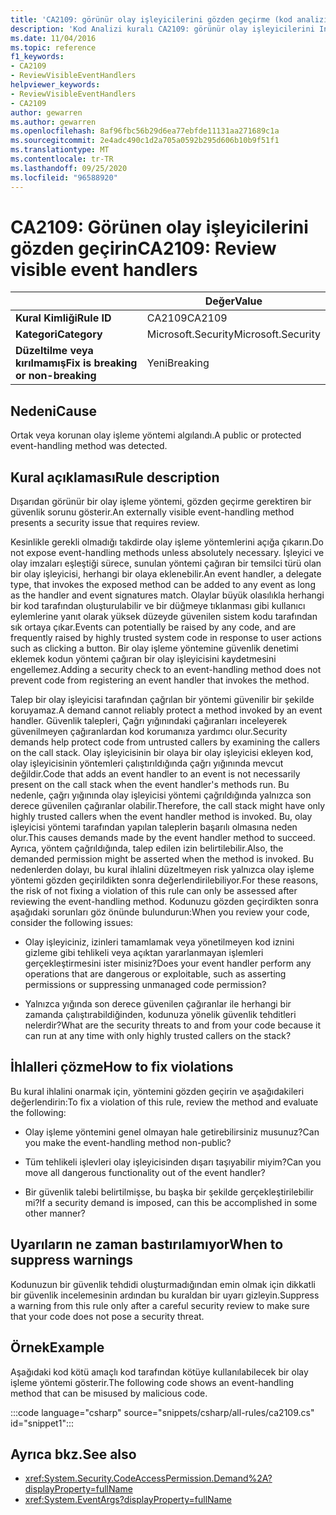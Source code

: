 ```yaml
---
title: 'CA2109: görünür olay işleyicilerini gözden geçirme (kod analizi)'
description: 'Kod Analizi kuralı CA2109: görünür olay işleyicilerini Inceleme hakkında bilgi edinin'
ms.date: 11/04/2016
ms.topic: reference
f1_keywords:
- CA2109
- ReviewVisibleEventHandlers
helpviewer_keywords:
- ReviewVisibleEventHandlers
- CA2109
author: gewarren
ms.author: gewarren
ms.openlocfilehash: 8af96fbc56b29d6ea77ebfde11131aa271689c1a
ms.sourcegitcommit: 2e4adc490c1d2a705a0592b295d606b10b9f51f1
ms.translationtype: MT
ms.contentlocale: tr-TR
ms.lasthandoff: 09/25/2020
ms.locfileid: "96588920"
---
```

# <a name="ca2109-review-visible-event-handlers"></a><span data-ttu-id="3c2d1-103">CA2109: Görünen olay işleyicilerini gözden geçirin</span><span class="sxs-lookup"><span data-stu-id="3c2d1-103">CA2109: Review visible event handlers</span></span>

| | <span data-ttu-id="3c2d1-104">Değer</span><span class="sxs-lookup"><span data-stu-id="3c2d1-104">Value</span></span> |
|-|-|
| <span data-ttu-id="3c2d1-105">**Kural Kimliği**</span><span class="sxs-lookup"><span data-stu-id="3c2d1-105">**Rule ID**</span></span> |<span data-ttu-id="3c2d1-106">CA2109</span><span class="sxs-lookup"><span data-stu-id="3c2d1-106">CA2109</span></span>|
| <span data-ttu-id="3c2d1-107">**Kategori**</span><span class="sxs-lookup"><span data-stu-id="3c2d1-107">**Category**</span></span> |<span data-ttu-id="3c2d1-108">Microsoft.Security</span><span class="sxs-lookup"><span data-stu-id="3c2d1-108">Microsoft.Security</span></span>|
| <span data-ttu-id="3c2d1-109">**Düzeltilme veya kırılmamış**</span><span class="sxs-lookup"><span data-stu-id="3c2d1-109">**Fix is breaking or non-breaking**</span></span> |<span data-ttu-id="3c2d1-110">Yeni</span><span class="sxs-lookup"><span data-stu-id="3c2d1-110">Breaking</span></span>|

## <a name="cause"></a><span data-ttu-id="3c2d1-111">Nedeni</span><span class="sxs-lookup"><span data-stu-id="3c2d1-111">Cause</span></span>

<span data-ttu-id="3c2d1-112">Ortak veya korunan olay işleme yöntemi algılandı.</span><span class="sxs-lookup"><span data-stu-id="3c2d1-112">A public or protected event-handling method was detected.</span></span>

## <a name="rule-description"></a><span data-ttu-id="3c2d1-113">Kural açıklaması</span><span class="sxs-lookup"><span data-stu-id="3c2d1-113">Rule description</span></span>

<span data-ttu-id="3c2d1-114">Dışarıdan görünür bir olay işleme yöntemi, gözden geçirme gerektiren bir güvenlik sorunu gösterir.</span><span class="sxs-lookup"><span data-stu-id="3c2d1-114">An externally visible event-handling method presents a security issue that requires review.</span></span>

<span data-ttu-id="3c2d1-115">Kesinlikle gerekli olmadığı takdirde olay işleme yöntemlerini açığa çıkarın.</span><span class="sxs-lookup"><span data-stu-id="3c2d1-115">Do not expose event-handling methods unless absolutely necessary.</span></span> <span data-ttu-id="3c2d1-116">İşleyici ve olay imzaları eşleştiği sürece, sunulan yöntemi çağıran bir temsilci türü olan bir olay işleyicisi, herhangi bir olaya eklenebilir.</span><span class="sxs-lookup"><span data-stu-id="3c2d1-116">An event handler, a delegate type, that invokes the exposed method can be added to any event as long as the handler and event signatures match.</span></span> <span data-ttu-id="3c2d1-117">Olaylar büyük olasılıkla herhangi bir kod tarafından oluşturulabilir ve bir düğmeye tıklanması gibi kullanıcı eylemlerine yanıt olarak yüksek düzeyde güvenilen sistem kodu tarafından sık ortaya çıkar.</span><span class="sxs-lookup"><span data-stu-id="3c2d1-117">Events can potentially be raised by any code, and are frequently raised by highly trusted system code in response to user actions such as clicking a button.</span></span> <span data-ttu-id="3c2d1-118">Bir olay işleme yöntemine güvenlik denetimi eklemek kodun yöntemi çağıran bir olay işleyicisini kaydetmesini engellemez.</span><span class="sxs-lookup"><span data-stu-id="3c2d1-118">Adding a security check to an event-handling method does not prevent code from registering an event handler that invokes the method.</span></span>

<span data-ttu-id="3c2d1-119">Talep bir olay işleyicisi tarafından çağrılan bir yöntemi güvenilir bir şekilde koruyamaz.</span><span class="sxs-lookup"><span data-stu-id="3c2d1-119">A demand cannot reliably protect a method invoked by an event handler.</span></span> <span data-ttu-id="3c2d1-120">Güvenlik talepleri, Çağrı yığınındaki çağıranları inceleyerek güvenilmeyen çağıranlardan kod korumanıza yardımcı olur.</span><span class="sxs-lookup"><span data-stu-id="3c2d1-120">Security demands help protect code from untrusted callers by examining the callers on the call stack.</span></span> <span data-ttu-id="3c2d1-121">Olay işleyicisinin bir olaya bir olay işleyicisi ekleyen kod, olay işleyicisinin yöntemleri çalıştırıldığında çağrı yığınında mevcut değildir.</span><span class="sxs-lookup"><span data-stu-id="3c2d1-121">Code that adds an event handler to an event is not necessarily present on the call stack when the event handler's methods run.</span></span> <span data-ttu-id="3c2d1-122">Bu nedenle, çağrı yığınında olay işleyicisi yöntemi çağrıldığında yalnızca son derece güvenilen çağıranlar olabilir.</span><span class="sxs-lookup"><span data-stu-id="3c2d1-122">Therefore, the call stack might have only highly trusted callers when the event handler method is invoked.</span></span> <span data-ttu-id="3c2d1-123">Bu, olay işleyicisi yöntemi tarafından yapılan taleplerin başarılı olmasına neden olur.</span><span class="sxs-lookup"><span data-stu-id="3c2d1-123">This causes demands made by the event handler method to succeed.</span></span> <span data-ttu-id="3c2d1-124">Ayrıca, yöntem çağrıldığında, talep edilen izin belirtilebilir.</span><span class="sxs-lookup"><span data-stu-id="3c2d1-124">Also, the demanded permission might be asserted when the method is invoked.</span></span> <span data-ttu-id="3c2d1-125">Bu nedenlerden dolayı, bu kural ihlalini düzeltmeyen risk yalnızca olay işleme yöntemi gözden geçirildikten sonra değerlendirilebiliyor.</span><span class="sxs-lookup"><span data-stu-id="3c2d1-125">For these reasons, the risk of not fixing a violation of this rule can only be assessed after reviewing the event-handling method.</span></span> <span data-ttu-id="3c2d1-126">Kodunuzu gözden geçirdikten sonra aşağıdaki sorunları göz önünde bulundurun:</span><span class="sxs-lookup"><span data-stu-id="3c2d1-126">When you review your code, consider the following issues:</span></span>

- <span data-ttu-id="3c2d1-127">Olay işleyiciniz, izinleri tamamlamak veya yönetilmeyen kod iznini gizleme gibi tehlikeli veya açıktan yararlanmayan işlemleri gerçekleştirmesini ister misiniz?</span><span class="sxs-lookup"><span data-stu-id="3c2d1-127">Does your event handler perform any operations that are dangerous or exploitable, such as asserting permissions or suppressing unmanaged code permission?</span></span>

- <span data-ttu-id="3c2d1-128">Yalnızca yığında son derece güvenilen çağıranlar ile herhangi bir zamanda çalıştırabildiğinden, kodunuza yönelik güvenlik tehditleri nelerdir?</span><span class="sxs-lookup"><span data-stu-id="3c2d1-128">What are the security threats to and from your code because it can run at any time with only highly trusted callers on the stack?</span></span>

## <a name="how-to-fix-violations"></a><span data-ttu-id="3c2d1-129">İhlalleri çözme</span><span class="sxs-lookup"><span data-stu-id="3c2d1-129">How to fix violations</span></span>

<span data-ttu-id="3c2d1-130">Bu kural ihlalini onarmak için, yöntemini gözden geçirin ve aşağıdakileri değerlendirin:</span><span class="sxs-lookup"><span data-stu-id="3c2d1-130">To fix a violation of this rule, review the method and evaluate the following:</span></span>

- <span data-ttu-id="3c2d1-131">Olay işleme yöntemini genel olmayan hale getirebilirsiniz musunuz?</span><span class="sxs-lookup"><span data-stu-id="3c2d1-131">Can you make the event-handling method non-public?</span></span>

- <span data-ttu-id="3c2d1-132">Tüm tehlikeli işlevleri olay işleyicisinden dışarı taşıyabilir miyim?</span><span class="sxs-lookup"><span data-stu-id="3c2d1-132">Can you move all dangerous functionality out of the event handler?</span></span>

- <span data-ttu-id="3c2d1-133">Bir güvenlik talebi belirtilmişse, bu başka bir şekilde gerçekleştirilebilir mi?</span><span class="sxs-lookup"><span data-stu-id="3c2d1-133">If a security demand is imposed, can this be accomplished in some other manner?</span></span>

## <a name="when-to-suppress-warnings"></a><span data-ttu-id="3c2d1-134">Uyarıların ne zaman bastırılamıyor</span><span class="sxs-lookup"><span data-stu-id="3c2d1-134">When to suppress warnings</span></span>

<span data-ttu-id="3c2d1-135">Kodunuzun bir güvenlik tehdidi oluşturmadığından emin olmak için dikkatli bir güvenlik incelemesinin ardından bu kuraldan bir uyarı gizleyin.</span><span class="sxs-lookup"><span data-stu-id="3c2d1-135">Suppress a warning from this rule only after a careful security review to make sure that your code does not pose a security threat.</span></span>

## <a name="example"></a><span data-ttu-id="3c2d1-136">Örnek</span><span class="sxs-lookup"><span data-stu-id="3c2d1-136">Example</span></span>

<span data-ttu-id="3c2d1-137">Aşağıdaki kod kötü amaçlı kod tarafından kötüye kullanılabilecek bir olay işleme yöntemi gösterir.</span><span class="sxs-lookup"><span data-stu-id="3c2d1-137">The following code shows an event-handling method that can be misused by malicious code.</span></span>

:::code language="csharp" source="snippets/csharp/all-rules/ca2109.cs" id="snippet1":::

## <a name="see-also"></a><span data-ttu-id="3c2d1-138">Ayrıca bkz.</span><span class="sxs-lookup"><span data-stu-id="3c2d1-138">See also</span></span>

- <xref:System.Security.CodeAccessPermission.Demand%2A?displayProperty=fullName>
- <xref:System.EventArgs?displayProperty=fullName>
